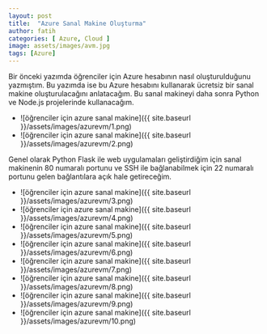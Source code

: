 ```yaml
---
layout: post
title:  "Azure Sanal Makine Oluşturma"
author: fatih
categories: [ Azure, Cloud ]
image: assets/images/avm.jpg
tags: [Azure]
---
```


Bir önceki yazımda öğrenciler için Azure hesabının nasıl oluşturulduğunu yazmıştım. Bu yazımda ise bu Azure hesabını kullanarak ücretsiz bir sanal makine oluşturulacağını anlatacağım. Bu sanal makineyi daha sonra Python ve Node.js projelerinde kullanacağım. 

* ![öğrenciler için azure sanal makine]({{ site.baseurl }}/assets/images/azurevm/1.png)
* ![öğrenciler için azure sanal makine]({{ site.baseurl }}/assets/images/azurevm/2.png)

Genel olarak Python Flask ile web uygulamaları geliştirdiğim için sanal makinenin 80 numaralı portunu ve SSH ile bağlanabilmek için 22 numaralı portunu gelen bağlantılara açık hale getireceğim.

* ![öğrenciler için azure sanal makine]({{ site.baseurl }}/assets/images/azurevm/3.png)
* ![öğrenciler için azure sanal makine]({{ site.baseurl }}/assets/images/azurevm/4.png)
* ![öğrenciler için azure sanal makine]({{ site.baseurl }}/assets/images/azurevm/5.png)
* ![öğrenciler için azure sanal makine]({{ site.baseurl }}/assets/images/azurevm/6.png)
* ![öğrenciler için azure sanal makine]({{ site.baseurl }}/assets/images/azurevm/7.png)
* ![öğrenciler için azure sanal makine]({{ site.baseurl }}/assets/images/azurevm/8.png)
* ![öğrenciler için azure sanal makine]({{ site.baseurl }}/assets/images/azurevm/9.png)
* ![öğrenciler için azure sanal makine]({{ site.baseurl }}/assets/images/azurevm/10.png)